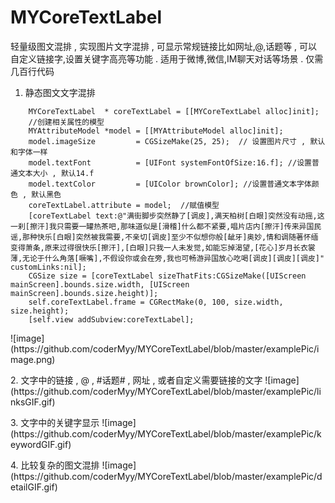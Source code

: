 # MYCoreTextLabel
</p>
</p>
轻量级图文混排 , 实现图片文字混排 , 可显示常规链接比如网址,@,话题等 , 可以自定义链接字,设置关键字高亮等功能 . 适用于微博,微信,IM聊天对话等场景 . 仅需几百行代码

</p>
</p>
</p>

1. 静态图文文字混排 </p>
```
    MYCoreTextLabel  * coreTextLabel = [[MYCoreTextLabel alloc]init];
    //创建相关属性的模型
    MYAttributeModel *model = [[MYAttributeModel alloc]init];
    model.imageSize         = CGSizeMake(25, 25);  // 设置图片尺寸 , 默认和字体一样
    model.textFont          = [UIFont systemFontOfSize:16.f]; //设置普通文本大小 , 默认14.f
    model.textColor         = [UIColor brownColor]; //设置普通文本字体颜色 , 默认黑色
    coreTextLabel.attribute = model;  //赋值模型
    [coreTextLabel text:@"满街脚步突然静了[调皮],满天柏树[白眼]突然没有动摇,这一刹[擦汗]我只需要一罐热茶吧,那味道似是[滑稽]什么都不紧要,唱片店内[擦汗]传来异国民谣,那种快乐[白眼]突然被我需要,不亲切[调皮]至少不似想你般[龇牙]奥妙,情和调随著怀缅变得萧条,原来过得很快乐[擦汗],[白眼]只我一人未发觉,如能忘掉渴望,[花心]岁月长衣裳薄,无论于什么角落[噘嘴],不假设你或会在旁,我也可畅游异国放心吃喝[调皮][调皮][调皮]" customLinks:nil];
    CGSize size = [coreTextLabel sizeThatFits:CGSizeMake([UIScreen mainScreen].bounds.size.width, [UIScreen mainScreen].bounds.size.height)];
    self.coreTextLabel.frame = CGRectMake(0, 100, size.width, size.height);
    [self.view addSubview:coreTextLabel];
```
</p>
 ![image](https://github.com/coderMyy/MYCoreTextLabel/blob/master/examplePic/image.png)
</p>
</p>
</p>
</p>
</p>
</p>
</p>
</p>
2. 文字中的链接 , @ , #话题# , 网址 , 或者自定义需要链接的文字
 ![image](https://github.com/coderMyy/MYCoreTextLabel/blob/master/examplePic/linksGIF.gif)
</p>
</p>
</p>
</p>
</p>
</p>
</p>
3. 文字中的关键字显示
![image](https://github.com/coderMyy/MYCoreTextLabel/blob/master/examplePic/keywordGIF.gif)
</p>
</p>
</p>
</p>
</p>
</p>
4. 比较复杂的图文混排
![image](https://github.com/coderMyy/MYCoreTextLabel/blob/master/examplePic/detailGIF.gif)
</p>
</p>
</p>
</p>
</p>




